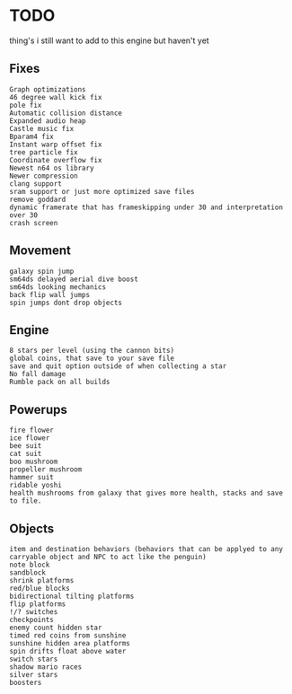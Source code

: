 # TODO
thing's i still want to add to this engine but haven't yet

## Fixes
	Graph optimizations
	46 degree wall kick fix
	pole fix
	Automatic collision distance
	Expanded audio heap
	Castle music fix
	Bparam4 fix
	Instant warp offset fix
	tree particle fix
	Coordinate overflow fix
	Newest n64 os library
	Newer compression
	clang support
	sram support or just more optimized save files
	remove goddard
	dynamic framerate that has frameskipping under 30 and interpretation over 30
	crash screen

## Movement
	galaxy spin jump
	sm64ds delayed aerial dive boost
	sm64ds looking mechanics
	back flip wall jumps
	spin jumps dont drop objects

## Engine
	8 stars per level (using the cannon bits)
	global coins, that save to your save file
	save and quit option outside of when collecting a star
	No fall damage
	Rumble pack on all builds

## Powerups
	fire flower
	ice flower
	bee suit
	cat suit
	boo mushroom
	propeller mushroom
	hammer suit
	ridable yoshi
	health mushrooms from galaxy that gives more health, stacks and save to file.

## Objects
	item and destination behaviors (behaviors that can be applyed to any carryable object and NPC to act like the penguin)
	note block
	sandblock
	shrink platforms
	red/blue blocks
	bidirectional tilting platforms
	flip platforms
	!/? switches
	checkpoints
	enemy count hidden star
	timed red coins from sunshine
	sunshine hidden area platforms
	spin drifts float above water
	switch stars
	shadow mario races
	silver stars
	boosters
